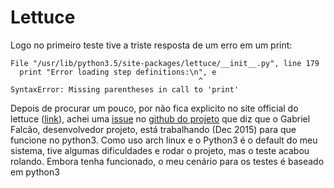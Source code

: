 # Lettuce

Logo no primeiro teste tive a triste resposta de um erro em um print:

```
File "/usr/lib/python3.5/site-packages/lettuce/__init__.py", line 179
  print "Error loading step definitions:\n", e
                                          ^
SyntaxError: Missing parentheses in call to 'print'

```

Depois de procurar um pouco, por não fica explicito no site official do lettuce ([link](http://lettuce.it/)), achei uma [issue](https://github.com/gabrielfalcao/lettuce/issues/458) no [github do projeto](https://github.com/gabrielfalcao/lettuce) que diz que o Gabriel Falcão, desenvolvedor projeto, está trabalhando (Dec 2015) para que funcione no python3. Como uso arch linux e o Python3 é o default do meu sistema, tive algumas dificuldades e rodar o projeto, mas o teste acabou rolando. Embora tenha funcionado, o meu cenário para os testes é baseado em python3
